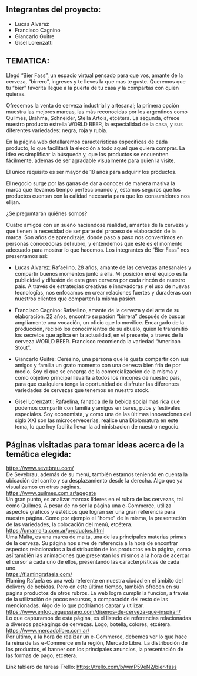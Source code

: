 
Integrantes del proyecto:
-------------------------

* Lucas Alvarez
* Francisco Cagnino
* Giancarlo Guitre
* Gisel Lorenzatti

TEMATICA:
---------

Llegó “Bier Fass”, un espacio virtual pensado para que vos, amante de la cerveza, “birrero”, ingreses y te lleves la que mas te guste. Queremos que tu “bier” favorita llegue a la puerta de tu casa y la compartas con quien quieras.

Ofrecemos la venta de cerveza industrial y artesanal; la primera opción muestra las mejores marcas, las más reconocidas por los argentinos como Quilmes, Brahma, Schneider, Stella Artois, etcétera.
La segunda, ofrece nuestro producto estrella WORLD BEER, la especialidad de la casa, y sus diferentes variedades: negra, roja y rubia.

En la página web detallaremos características específicas de cada producto, lo que facilitará la elección a todo aquel que quiera comprar.
La idea es simplificar la búsqueda y, que los productos se encuentren fácilmente, ademas de ser agradable visualmente para quien la visite.

El único requisito es ser mayor de 18 años para adquirir los productos.

El negocio surge por las ganas de dar a conocer de manera masiva la marca que llevamos tiempo perfeccionando y, estamos seguros que los productos cuentan con la calidad necesaria para que los consumidores nos elijan.

¿Se preguntarán quiénes somos?

Cuatro amigos con un sueño haciéndose realidad, amantes de la cerveza y que tienen la necesidad de ser parte del proceso de elaboración de la marca. 
Son años de aprendizaje, donde paso a paso nos convertimos en personas conocedoras del rubro, y entendemos que este es el momento adecuado para mostrar lo que hacemos. 
Los integrantes de “Bier Fass” nos presentamos asi:

* Lucas Alvarez: Rafaelino, 28 años, amante de las cervezas artesanales y compartir buenos momentos junto a ella. Mi posición en el equipo es la publicidad y difusión de esta gran cerveza por cada rincón de nuestro país. A través de estrategias creativas e innovadoras y el uso de nuevas tecnologías, nos enfocamos en crear relaciones fuertes y duraderas con nuestros clientes que comparten la misma pasión.

* Francisco Cagnino: Rafaelino, amante de la cerveza y del arte de su elaboración. 22 años, encontró su pasión “birrera” después de buscar ampliamente una vocación, un oficio que lo movilice. 
Encargado de la producción, recibió los conocimientos de su abuelo, quien le transmitió los secretos que aplica en la actualidad, en el presente, a través de la cerveza WORLD BEER. Francisco recomienda la variedad “American Stout”.

* Giancarlo Guitre: Ceresino, una persona que le gusta compartir con sus amigos y familia un grato momento con una cerveza bien fria de por medio.
Soy el que se encarga de la comercializacion de la misma y como objetivo principal llevarla a todos los rincones de nuestro pais, para que cualquiera tenga la oportunidad de disfrutar las diferentes variedades de cervezas que tenemos en nuestro stock. 

* Gisel Lorenzatti: Rafaelina, fanatica de la bebida social mas rica que podemos compartir con familia y amigos en bares, pubs y festivales especiales. 
Soy economista, y como una de las últimas innovaciones del siglo XXI son las microcervecerías, realice una Diplomatura en este tema, lo que hoy facilita llevar la administracion de nuestro negocio.


Páginas visitadas para tomar ideas acerca de la temática elegida:
-----------------------------------------------------------------

https://www.sevebrau.com/  
De Sevebrau, además de su menú, también estamos teniendo en cuenta la ubicación del carrito y su desplazamiento desde la derecha. Algo que ya visualizamos en otras páginas.  
https://www.quilmes.com.ar/agegate  
Un gran punto, es analizar marcas líderes en el rubro de las cervezas, tal como Quilmes. A pesar de no ser la página una e-Commerce, utiliza aspectos gráficos y estéticos que logran ser una gran referencia para nuestra página. Como por ejemplo el "home" de la misma, la presentación de las variedades, la colocación del menú, etcétera.  
https://umamalta.com.ar/productos.html      
Uma Malta, es una marca de malta, una de las principales materias primas de la cerveza. Su página nos sirve de referencia a la hora de encontrar aspectos relacionados a la distribución de los productos en la página, como así también las animaciones que presentan los mismos a la hora de acercar el cursor a cada uno de ellos, presentando las caracterpisticas de cada uno.  
https://flamingrafaela.com/  
Flaming Rafaela es una web referente en nuestra ciudad en el ámbito del delivery de bebidas. Pero en este último tiempo, también ofrecen en su página productos de otros rubros. La web logra cumplir la función, a través de la utilización de pocos recursos, a comparación del resto de las mencionadas. Algo de lo que podríamos captar y utilizar.  
https://www.enfoquegaussiano.com/disenos-de-cerveza-que-inspiran/  
Lo que capturamos de esta página, es el listado de referencias relacionadas a diversos packagings de cervezas. Logo, botella, colores, etcétera.   
https://www.mercadolibre.com.ar/  
Por último, a la hora de realizar un e-Commerce, debemos ver lo que hace la reina de las e-Commerce en la región, Mercado Libre. La distribución de los productos, el banner con los principales anuncios, la presentación de las formas de pago, etcétera.  

Link tablero de tareas Trello: https://trello.com/b/wmP59eN2/bier-fass
